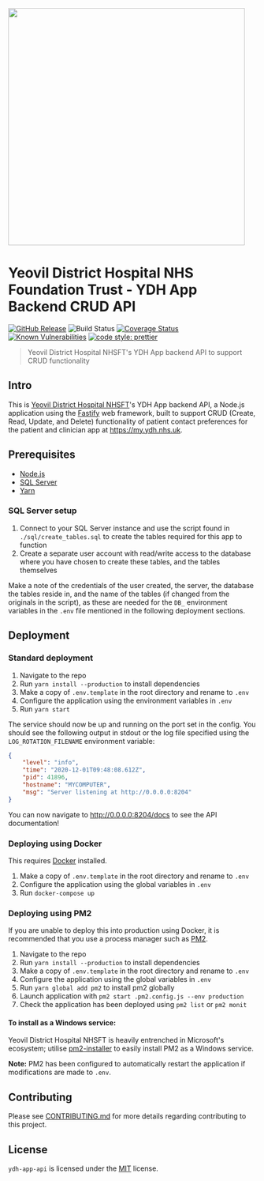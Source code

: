 <img alttext="Yeovil District Hospital Logo" src="https://yeovilhospital.co.uk/wp-content/uploads/2017/03/Yeovil_Hospital_Logo.jpg" width="480" />

# Yeovil District Hospital NHS Foundation Trust - YDH App Backend CRUD API

[![GitHub Release](https://img.shields.io/github/release/Fdawgs/ydh-app-api.svg)](https://github.com/Fdawgs/ydh-app-api/releases/latest/) ![Build Status](https://github.com/Fdawgs/ydh-app-api/workflows/CI/badge.svg?branch=master) [![Coverage Status](https://coveralls.io/repos/github/Fdawgs/ydh-app-api/badge.svg?branch=master)](https://coveralls.io/github/Fdawgs/ydh-app-api?branch=master) [![Known Vulnerabilities](https://snyk.io/test/github/Fdawgs/ydh-app-api/badge.svg)](https://snyk.io/test/github/Fdawgs/ydh-app-api) [![code style: prettier](https://img.shields.io/badge/code_style-prettier-ff69b4.svg?style=flat-square)](https://github.com/prettier/prettier)

> Yeovil District Hospital NHSFT's YDH App backend API to support CRUD functionality

## Intro

This is [Yeovil District Hospital NHSFT](https://yeovilhospital.co.uk/)'s YDH App backend API, a Node.js application using the [Fastify](https://www.fastify.io/) web framework, built to support CRUD (Create, Read, Update, and Delete) functionality of patient contact preferences for the patient and clinician app at https://my.ydh.nhs.uk.

## Prerequisites

-   [Node.js](https://nodejs.org/en/)
-   [SQL Server](https://www.microsoft.com/en-gb/sql-server/sql-server-downloads)
-   [Yarn](https://classic.yarnpkg.com)

### SQL Server setup

1. Connect to your SQL Server instance and use the script found in `./sql/create_tables.sql` to create the tables required for this app to function
2. Create a separate user account with read/write access to the database where you have chosen to create these tables, and the tables themselves

Make a note of the credentials of the user created, the server, the database the tables reside in, and the name of the tables (if changed from the originals in the script), as these are needed for the `DB_` environment variables in the `.env` file mentioned in the following deployment sections.

## Deployment

### Standard deployment

1. Navigate to the repo
2. Run `yarn install --production` to install dependencies
3. Make a copy of `.env.template` in the root directory and rename to `.env`
4. Configure the application using the environment variables in `.env`
5. Run `yarn start`

The service should now be up and running on the port set in the config. You should see the following output in stdout or the log file specified using the `LOG_ROTATION_FILENAME` environment variable:

```json
{
	"level": "info",
	"time": "2020-12-01T09:48:08.612Z",
	"pid": 41896,
	"hostname": "MYCOMPUTER",
	"msg": "Server listening at http://0.0.0.0:8204"
}
```

You can now navigate to http://0.0.0.0:8204/docs to see the API documentation!

### Deploying using Docker

This requires [Docker](https://www.docker.com/products) installed.

1. Make a copy of `.env.template` in the root directory and rename to `.env`
2. Configure the application using the global variables in `.env`
3. Run `docker-compose up`

### Deploying using PM2

If you are unable to deploy this into production using Docker, it is recommended that you use a process manager such as [PM2](https://pm2.keymetrics.io/).

1. Navigate to the repo
2. Run `yarn install --production` to install dependencies
3. Make a copy of `.env.template` in the root directory and rename to `.env`
4. Configure the application using the global variables in `.env`
5. Run `yarn global add pm2` to install pm2 globally
6. Launch application with `pm2 start .pm2.config.js --env production`
7. Check the application has been deployed using `pm2 list` or `pm2 monit`

#### To install as a Windows service:

Yeovil District Hospital NHSFT is heavily entrenched in Microsoft's ecosystem; utilise [pm2-installer](https://github.com/jessety/pm2-installer) to easily install PM2 as a Windows service.

**Note:** PM2 has been configured to automatically restart the application if modifications are made to `.env`.

## Contributing

Please see [CONTRIBUTING.md](https://github.com/Fdawgs/ydh-app-api/blob/master/CONTRIBUTING.md) for more details regarding contributing to this project.

## License

`ydh-app-api` is licensed under the [MIT](https://github.com/Fdawgs/ydh-app-api/blob/master/LICENSE) license.
